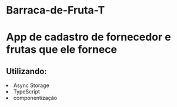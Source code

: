 # Barraca-de-Fruta-T
<h1>App de cadastro de fornecedor e frutas que ele fornece </h1>
<h2>Utilizando:</h2>
<li>Async Storage</li>
<li>TypeScript</li>
<li>componentização</li>

